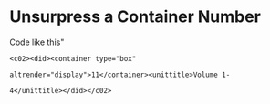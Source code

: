 # Unsurpress a Container Number

Code like this"

```
<c02><did><container type="box" 

altrender="display">11</container><unittitle>Volume 1-

4</unittitle></did></c02> 
```
